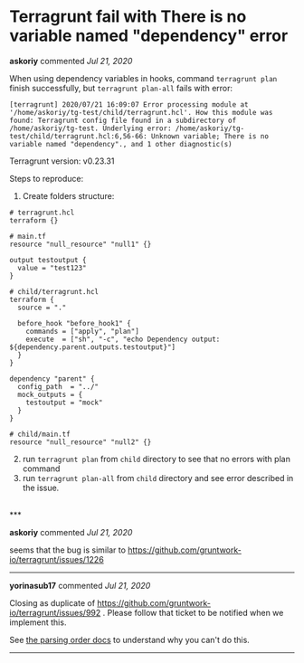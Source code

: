 # Terragrunt fail with There is no variable named "dependency" error

**askoriy** commented *Jul 21, 2020*

When using dependency variables in hooks, command `terragrunt plan` finish successfully,
but `terragrunt plan-all` fails with error:
```
[terragrunt] 2020/07/21 16:09:07 Error processing module at '/home/askoriy/tg-test/child/terragrunt.hcl'. How this module was found: Terragrunt config file found in a subdirectory of /home/askoriy/tg-test. Underlying error: /home/askoriy/tg-test/child/terragrunt.hcl:6,56-66: Unknown variable; There is no variable named "dependency"., and 1 other diagnostic(s)

```

Terragrunt version: v0.23.31

Steps to reproduce:
1. Create folders structure:

```
# terragrunt.hcl
terraform {}

# main.tf
resource "null_resource" "null1" {}

output testoutput {
  value = "test123"
}

# child/terragrunt.hcl
terraform {
  source = "."

  before_hook "before_hook1" {
    commands = ["apply", "plan"]
    execute  = ["sh", "-c", "echo Dependency output: ${dependency.parent.outputs.testoutput}"]
  }
}

dependency "parent" {
  config_path  = "../"
  mock_outputs = {
    testoutput = "mock"
  }
}

# child/main.tf 
resource "null_resource" "null2" {}

```
2. run `terragrunt plan` from `child` directory to see that no errors with plan command
3. run `terragrunt plan-all` from `child` directory and see error described in the issue.


<br />
***


**askoriy** commented *Jul 21, 2020*

seems that the bug is similar to https://github.com/gruntwork-io/terragrunt/issues/1226
***

**yorinasub17** commented *Jul 21, 2020*

Closing as duplicate of https://github.com/gruntwork-io/terragrunt/issues/992 . Please follow that ticket to be notified when we implement this.

See [the parsing order docs](https://terragrunt.gruntwork.io/docs/getting-started/configuration/#configuration-parsing-order) to understand why you can't do this.
***

